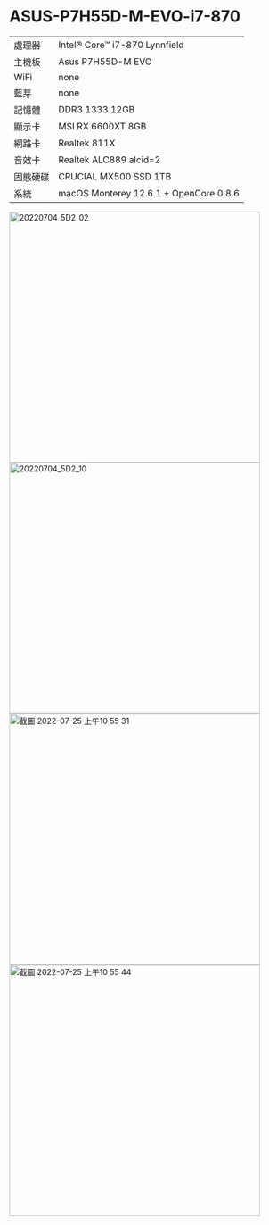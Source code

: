 # ASUS-P7H55D-M-EVO-i7-870
<table>
  <tr>
    <td>處理器</td><td>Intel® Core™ i7-870 Lynnfield</td>
  </tr>
  <tr>
    <td>主機板</td><td>Asus P7H55D-M EVO</td>
  </tr>
  <tr>
    <td>WiFi</td><td>none</td>
  </tr>
  <tr>
    <td>藍芽</td><td>none</td>
  </tr>
  <tr>  
    <td>記憶體</td><td>DDR3 1333 12GB</td>
  </tr>
  <tr>
    <td>顯示卡</td><td>MSI RX 6600XT 8GB</td>
  </tr>
  <tr>
  <tr>
    <td>網路卡</td><td>Realtek 811X</td>
  </tr>
  <tr>
   <tr>
    <td>音效卡</td><td>Realtek ALC889 alcid=2</td>
  </tr>
  <tr> 
    <td>固態硬碟</td><td>CRUCIAL MX500 SSD 1TB</td>
  </tr>
  <tr>
    <td>系統</td><td>macOS Monterey 12.6.1 + OpenCore 0.8.6</td>
  </tr>  
</table>

<img width="450" alt="20220704_5D2_02" src="https://user-images.githubusercontent.com/79300809/180754910-1dff8401-f5f5-44bf-a900-bb9953b77fe3.JPG">
<img width="450" alt="20220704_5D2_10" src="https://user-images.githubusercontent.com/79300809/180754947-60845760-6d52-4090-89d7-8e2cfc8082be.JPG">

<img width="450" alt="截圖 2022-07-25 上午10 55 31" src="https://user-images.githubusercontent.com/79300809/180687699-5228f941-1983-45ed-ade8-7e465ded5d4d.png">
<img width="450" alt="截圖 2022-07-25 上午10 55 44" src="https://user-images.githubusercontent.com/79300809/180687925-e53ca659-3eaf-4fdb-9e83-4389483b7947.png">



